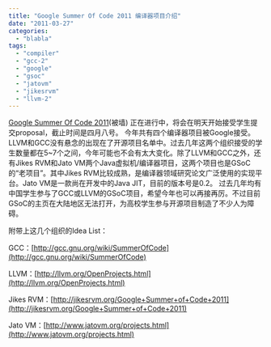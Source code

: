```yaml
---
title: "Google Summer Of Code 2011 编译器项目介绍"
date: "2011-03-27"
categories: 
  - "blabla"
tags: 
  - "compiler"
  - "gcc-2"
  - "google"
  - "gsoc"
  - "jatovm"
  - "jikesrvm"
  - "llvm-2"
---
```


[Google Summer Of Code 2011](http://socghop.appspot.com)(被墙) 正在进行中，将会在明天开始接受学生提交proposal，截止时间是四月八号。 今年共有四个编译器项目被Google接受。LLVM和GCC没有悬念的出现在了开源项目名单中。过去几年这两个组织接受的学生数量都在5~7个之间，今年可能也不会有太大变化。除了LLVM和GCC之外，还有Jikes RVM和Jato VM两个Java虚拟机/编译器项目，这两个项目也是GSoC的“老项目”。其中Jikes RVM比较成熟，是编译器领域研究论文广泛使用的实现平台。Jato VM是一款尚在开发中的Java JIT，目前的版本号是0.2。 过去几年均有中国学生参与了GCC或LLVM的GSoC项目，希望今年也可以再接再厉。不过目前GSoC的主页在大陆地区无法打开，为高校学生参与开源项目制造了不少人为障碍。

附带上这几个组织的Idea List：

GCC：[http://gcc.gnu.org/wiki/SummerOfCode](http://gcc.gnu.org/wiki/SummerOfCode)

LLVM：[http://llvm.org/OpenProjects.html](http://llvm.org/OpenProjects.html)

Jikes RVM：[http://jikesrvm.org/Google+Summer+of+Code+2011](http://jikesrvm.org/Google+Summer+of+Code+2011)

Jato VM：[http://www.jatovm.org/projects.html](http://www.jatovm.org/projects.html)
